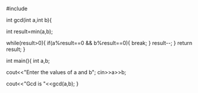 #include<iostream>

int gcd(int a,int b){

  int result=min(a,b);

  while(result>0){
    if(a%result==0 && b%result==0){
    break;
    }
    result--;
}
return result;
}

int main(){
int a,b;

cout<<"Enter the values of a and b";
cin>>a>>b;

cout<<"Gcd is "<<gcd(a,b);
}
